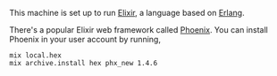This machine is set up to run [Elixir](https://elixir-lang.org), a language
based on [Erlang](https://www.youtube.com/watch?v=xrIjfIjssLE).

There's a popular Elixir web framework called
[Phoenix](https://phoenixframework.org). You can install Phoenix
in your user account by running,

```
mix local.hex
mix archive.install hex phx_new 1.4.6
```
